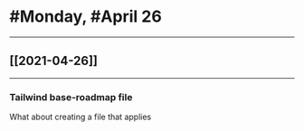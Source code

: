 # #Monday, #April 26
---

## [[2021-04-26]]

---

### Tailwind base-roadmap file

What about creating a file that applies 